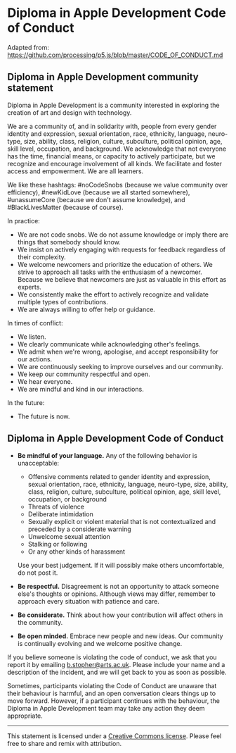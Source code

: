 # Diploma in Apple Development Code of Conduct

Adapted from: <https://github.com/processing/p5.js/blob/master/CODE_OF_CONDUCT.md>

## Diploma in Apple Development community statement

Diploma in Apple Development is a community interested in exploring the creation of art and design with technology.

We are a community of, and in solidarity with, people from every gender identity and expression, sexual orientation, race, ethnicity, language, neuro-type, size, ability, class, religion, culture, subculture, political opinion, age, skill level, occupation, and background. We acknowledge that not everyone has the time, financial means, or capacity to actively participate, but we recognize and encourage involvement of all kinds. We facilitate and foster access and empowerment. We are all learners.

We like these hashtags: #noCodeSnobs (because we value community over efficiency), #newKidLove (because we all started somewhere), #unassumeCore (because we don't assume knowledge), and #BlackLivesMatter (because of course).

In practice:

- We are not code snobs. We do not assume knowledge or imply there are things that somebody should know.
- We insist on actively engaging with requests for feedback regardless of their complexity.
- We welcome newcomers and prioritize the education of others. We strive to approach all tasks with the enthusiasm of a newcomer. Because we believe that newcomers are just as valuable in this effort as experts.
- We consistently make the effort to actively recognize and validate multiple types of contributions.
- We are always willing to offer help or guidance.

In times of conflict:

- We listen.
- We clearly communicate while acknowledging other's feelings.
- We admit when we're wrong, apologise, and accept responsibility for our actions.
- We are continuously seeking to improve ourselves and our community.
- We keep our community respectful and open.
- We hear everyone.
- We are mindful and kind in our interactions.

In the future:

- The future is now.

## Diploma in Apple Development Code of Conduct

- **Be mindful of your language.** Any of the following behavior is unacceptable:

  - Offensive comments related to gender identity and expression, sexual orientation, race, ethnicity, language, neuro-type, size, ability, class, religion, culture, subculture, political opinion, age, skill level, occupation, or background
  - Threats of violence
  - Deliberate intimidation
  - Sexually explicit or violent material that is not contextualized and preceded by a considerate warning
  - Unwelcome sexual attention
  - Stalking or following
  - Or any other kinds of harassment

  Use your best judgement. If it will possibly make others uncomfortable, do not post it.

- **Be respectful.** Disagreement is not an opportunity to attack someone else's thoughts or opinions. Although views may differ, remember to approach every situation with patience and care.
- **Be considerate.** Think about how your contribution will affect others in the community.
- **Be open minded.** Embrace new people and new ideas. Our community is continually evolving and we welcome positive change.

If you believe someone is violating the code of conduct, we ask that you report it by emailing [b.stopher@arts.ac.uk](mailto:b.stopher@arts.ac.uk). Please include your name and a description of the incident, and we will get back to you as soon as possible.

Sometimes, participants violating the Code of Conduct are unaware that their behaviour is harmful, and an open conversation clears things up to move forward. However, if a participant continues with the behaviour, the Diploma in Apple Development team may take any action they deem appropriate.

---

This statement is licensed under a [Creative Commons license](https://creativecommons.org/licenses/by-sa/4.0/). Please feel free to share and remix with attribution.
